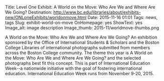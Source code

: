 Title: Level One Exhibit: A World on the Move: Who Are We and Where Are We Going?
Destination: http://www.bc.edu/libraries/about/exhibits-new/ONLoneExhibits/worldonmove.html
Date: 2015-11-16 01:01 
Tags: news, tags 
Slug: exhibit-world-on-move 
OnHomepage: yes
ShowText: yes
Image_alt: image description
Image_thumb: 2015-11/worldmove-thumbs.png

A World on the Move: Who Are We and Where Are We Going? An exhibition sponsored by the Office of International Students & Scholars and the Boston College Libraries of international photographs submitted from members across the Boston College community.  The theme this year is A World on the Move: Who Are We and Where Are We Going? and the selected photographs best fit this concept.  This is part of International Education Week--a nationwide initiative with the goal of fostering international education. International Education Week runs from November 9-20, 2015. 
